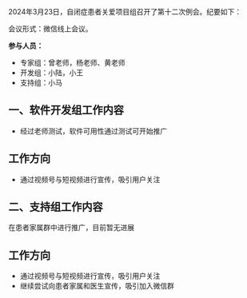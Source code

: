 2024年3月23日，自闭症患者关爱项目组召开了第十二次例会。纪要如下：

会议形式：微信线上会议。

**参与人员：**

- 专家组：曾老师，杨老师、黄老师
- 开发组：小陆，小王
- 支持组：小马

## 一、软件开发组工作内容
* 经过老师测试，软件可用性通过测试可开始推广

## 工作方向
* 通过视频号与短视频进行宣传，吸引用户关注

## 二、支持组工作内容
  在患者家属群中进行推广，目前暂无进展

## 工作方向

* 通过视频号与短视频进行宣传，吸引用户关注
* 继续尝试向患者家属和医生宣传，吸引加入微信群
